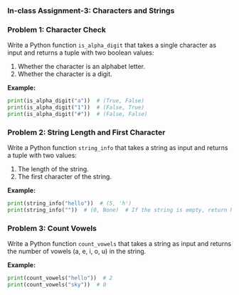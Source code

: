 ### In-class Assignment-3: Characters and Strings

### Problem 1: Character Check
Write a Python function `is_alpha_digit` that takes a single character as input and returns a tuple with two boolean values:
1. Whether the character is an alphabet letter.
2. Whether the character is a digit.

**Example:**
```python
print(is_alpha_digit("a"))  # (True, False)
print(is_alpha_digit("1"))  # (False, True)
print(is_alpha_digit("#"))  # (False, False)
```

### Problem 2: String Length and First Character
Write a Python function `string_info` that takes a string as input and returns a tuple with two values:
1. The length of the string.
2. The first character of the string.

**Example:**
```python
print(string_info("hello"))  # (5, 'h')
print(string_info(""))  # (0, None)  # If the string is empty, return None for the first character.
```

### Problem 3: Count Vowels
Write a Python function `count_vowels` that takes a string as input and returns the number of vowels (a, e, i, o, u) in the string.

**Example:**
```python
print(count_vowels("hello"))  # 2
print(count_vowels("sky"))  # 0
```
